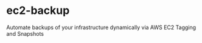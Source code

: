 ec2-backup
==========

Automate backups of your infrastructure dynamically via AWS EC2 Tagging and Snapshots
